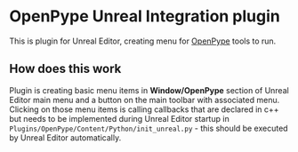 # OpenPype Unreal Integration plugin

This is plugin for Unreal Editor, creating menu for [OpenPype](https://github.com/getavalon) tools to run.

## How does this work

Plugin is creating basic menu items in **Window/OpenPype** section of Unreal Editor main menu and a button
on the main toolbar with associated menu. Clicking on those menu items is calling callbacks that are
declared in c++ but needs to be implemented during Unreal Editor
startup in `Plugins/OpenPype/Content/Python/init_unreal.py` - this should be executed by Unreal Editor
automatically.
